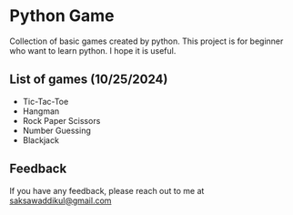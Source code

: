 # Python Game
Collection of basic games created by python. This project is for beginner who want to learn python. I hope it is useful.


## List of games (10/25/2024)
- Tic-Tac-Toe
- Hangman 
- Rock Paper Scissors 
- Number Guessing 
- Blackjack

## Feedback

If you have any feedback, please reach out to me at saksawaddikul@gmail.com
